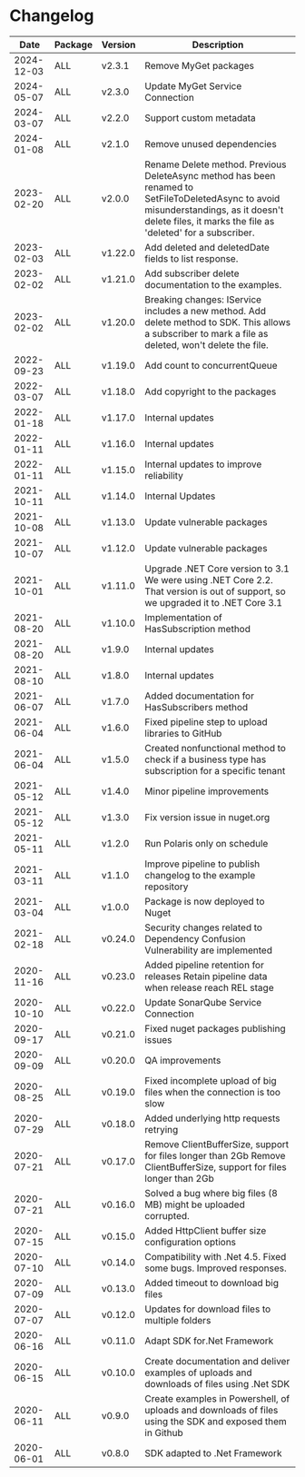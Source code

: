 # Changelog 
Date | Package | Version | Description 
--- | --- | --- | --- 
2024-12-03 | ALL | v2.3.1 | Remove MyGet packages
2024-05-07 | ALL | v2.3.0 | Update MyGet Service Connection
2024-03-07 | ALL | v2.2.0 | Support custom metadata
2024-01-08 | ALL | v2.1.0 | Remove unused dependencies
2023-02-20 | ALL | v2.0.0 | Rename Delete method. Previous DeleteAsync method has been renamed to SetFileToDeletedAsync to avoid misunderstandings, as it doesn't delete files, it marks the file as 'deleted' for a subscriber.
2023-02-03 | ALL | v1.22.0 | Add deleted and deletedDate fields to list response.
2023-02-02 | ALL | v1.21.0 | Add subscriber delete documentation to the examples.
2023-02-02 | ALL | v1.20.0 | Breaking changes: IService includes a new method. Add delete method to SDK. This allows a subscriber to mark a file as deleted, won't delete the file.
2022-09-23 | ALL | v1.19.0 | Add count to concurrentQueue
2022-03-07 | ALL | v1.18.0 | Add copyright to the packages
2022-01-18 | ALL | v1.17.0 | Internal updates
2022-01-11 | ALL | v1.16.0 | Internal updates
2022-01-11 | ALL | v1.15.0 | Internal updates to improve reliability
2021-10-11 | ALL | v1.14.0 | Internal Updates
2021-10-08 | ALL | v1.13.0 | Update vulnerable packages
2021-10-07 | ALL | v1.12.0 | Update vulnerable packages
2021-10-01 | ALL | v1.11.0 | Upgrade .NET Core version to 3.1  We were using .NET Core 2.2. That version is out of support, so we upgraded it to .NET Core 3.1
2021-08-20 | ALL | v1.10.0 | Implementation of HasSubscription method
2021-08-20 | ALL | v1.9.0 | Internal updates
2021-08-10 | ALL | v1.8.0 | Internal updates
2021-06-07 | ALL | v1.7.0 | Added documentation for HasSubscribers method
2021-06-04 | ALL | v1.6.0 | Fixed pipeline step to upload libraries to GitHub
2021-06-04 | ALL | v1.5.0 | Created nonfunctional method to check if a business type has subscription for a specific tenant
2021-05-12 | ALL | v1.4.0 | Minor pipeline improvements
2021-05-12 | ALL | v1.3.0 | Fix version issue in nuget.org
2021-05-11 | ALL | v1.2.0 | Run Polaris only on schedule
2021-03-11 | ALL | v1.1.0 | Improve pipeline to publish changelog to the example repository
2021-03-04 | ALL | v1.0.0 | Package is now deployed to Nuget
2021-02-18 | ALL | v0.24.0 | Security changes related to Dependency Confusion Vulnerability are implemented
2020-11-16 | ALL | v0.23.0 | Added pipeline retention for releases  Retain pipeline data when release reach REL stage
2020-10-10 | ALL | v0.22.0 | Update SonarQube Service Connection
2020-09-17 | ALL | v0.21.0 | Fixed nuget packages publishing issues
2020-09-09 | ALL | v0.20.0 | QA improvements
2020-08-25 | ALL | v0.19.0 | Fixed incomplete upload of big files when the connection is too slow
2020-07-29 | ALL | v0.18.0 | Added underlying http requests retrying
2020-07-21 | ALL | v0.17.0 | Remove ClientBufferSize, support for files longer than 2Gb  Remove ClientBufferSize, support for files longer than 2Gb
2020-07-21 | ALL | v0.16.0 | Solved a bug where big files (8 MB) might be uploaded corrupted.
2020-07-15 | ALL | v0.15.0 | Added HttpClient buffer size configuration options
2020-07-10 | ALL | v0.14.0 | Compatibility with .Net 4.5. Fixed some bugs. Improved responses.
2020-07-09 | ALL | v0.13.0 | Added timeout to download big files
2020-07-07 | ALL | v0.12.0 | Updates for download files to multiple folders
2020-06-16 | ALL | v0.11.0 | Adapt SDK for.Net Framework
2020-06-15 | ALL | v0.10.0 | Create documentation and deliver examples of uploads and downloads of files using .Net SDK
2020-06-11 | ALL | v0.9.0 | Create examples in Powershell, of uploads and downloads of files using the SDK and exposed them in Github
2020-06-01 | ALL | v0.8.0 | SDK adapted to .Net Framework
